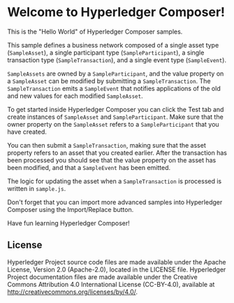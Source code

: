 # Welcome to Hyperledger Composer!

This is the "Hello World" of Hyperledger Composer samples.

This sample defines a business network composed of a single asset type (`SampleAsset`), a single participant type (`SampleParticipant`), a single transaction type (`SampleTransaction`), and a single event type (`SampleEvent`).

`SampleAssets` are owned by a `SampleParticipant`, and the value property on a `SampleAsset` can be modified by submitting a `SampleTransaction`. The `SampleTransaction` emits a `SampleEvent` that notifies applications of the old and new values for each modified `SampleAsset`.

To get started inside Hyperledger Composer you can click the Test tab and create instances of `SampleAsset` and `SampleParticipant`. Make sure that the owner property on the `SampleAsset` refers to a `SampleParticipant` that you have created.

You can then submit a `SampleTransaction`, making sure that the asset property refers to an asset that you created earlier. After the transaction has been processed you should see that the value property on the asset has been modified, and that a `SampleEvent` has been emitted.

The logic for updating the asset when a `SampleTransaction` is processed is written in `sample.js`.

Don't forget that you can import more advanced samples into Hyperledger Composer using the Import/Replace button.

Have fun learning Hyperledger Composer!

## License <a name="license"></a>
Hyperledger Project source code files are made available under the Apache License, Version 2.0 (Apache-2.0), located in the LICENSE file. Hyperledger Project documentation files are made available under the Creative Commons Attribution 4.0 International License (CC-BY-4.0), available at http://creativecommons.org/licenses/by/4.0/.